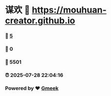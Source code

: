 # 谋欢 :link: https://mouhuan-creator.github.io 
### :page_facing_up: [5](https://mouhuan-creator.github.io/tag.html) 
### :speech_balloon: 0 
### :hibiscus: 5501 
### :alarm_clock: 2025-07-28 22:04:16 
### Powered by :heart: [Gmeek](https://github.com/Meekdai/Gmeek)
